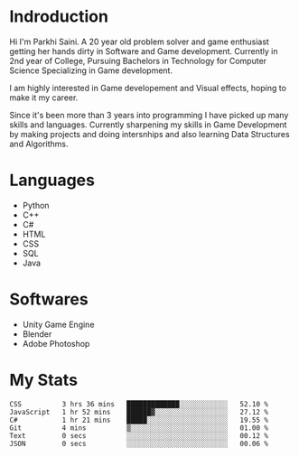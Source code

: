 # Indroduction
Hi I'm Parkhi Saini. A 20 year old problem solver and game enthusiast getting her hands dirty in Software and Game development. Currently in 2nd year of College, Pursuing Bachelors in Technology for Computer Science Specializing in Game development.

I am highly interested in Game developement and Visual effects, hoping to make it my career.

Since it's been more than 3 years into programming I have picked up many skills and languages. Currently sharpening my skills in Game Development by making projects and doing intersnhips and also learning Data Structures and Algorithms.

# Languages

- Python 
- C++
- C#
- HTML 
- CSS
- SQL
- Java

# Softwares

- Unity Game Engine
- Blender
- Adobe Photoshop

# My Stats
<!--START_SECTION:waka-->

```text
CSS          3 hrs 36 mins   █████████████░░░░░░░░░░░░   52.10 %
JavaScript   1 hr 52 mins    ██████▓░░░░░░░░░░░░░░░░░░   27.12 %
C#           1 hr 21 mins    █████░░░░░░░░░░░░░░░░░░░░   19.55 %
Git          4 mins          ▒░░░░░░░░░░░░░░░░░░░░░░░░   01.00 %
Text         0 secs          ░░░░░░░░░░░░░░░░░░░░░░░░░   00.12 %
JSON         0 secs          ░░░░░░░░░░░░░░░░░░░░░░░░░   00.06 %
```

<!--END_SECTION:waka-->










